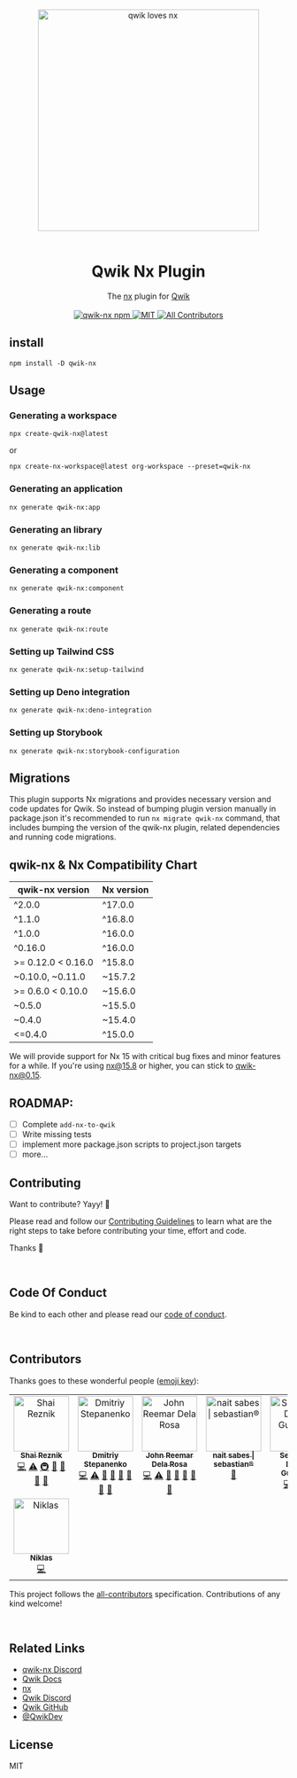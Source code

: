 <p align="center">
  <br/>
  <img width="400" src="./assets/qwik-nx.png" alt="qwik loves nx ">
  <br/>
  <br/>
</p>

<h1 align='center'>Qwik Nx Plugin</h1>

<div align='center'>
  The <a href='https://nx.dev/'>nx</a> plugin for <a href='https://qwik.builder.io/'>Qwik</a>
  <br><br>

  <a href='https://img.shields.io/npm/v/qwik-nx?label=npm%20version'>
  <img src='https://img.shields.io/npm/v/qwik-nx?label=npm%20version' alt='qwik-nx npm'>
  </a>
  <a href='https://opensource.org/licenses/MIT'>
  <img src='https://img.shields.io/badge/License-MIT-green.svg' alt='MIT'>
  </a>
  <a href='#contributors'>
  <img src='https://img.shields.io/badge/all_contributors-3-green.svg?style=flat-square' alt='All Contributors'>
  </a>

</div>

## install

```
npm install -D qwik-nx
```

## Usage

### Generating a workspace

```
npx create-qwik-nx@latest
```

or

```
npx create-nx-workspace@latest org-workspace --preset=qwik-nx
```

### Generating an application

```
nx generate qwik-nx:app
```

### Generating an library

```
nx generate qwik-nx:lib
```

### Generating a component

```
nx generate qwik-nx:component
```

### Generating a route

```
nx generate qwik-nx:route
```

### Setting up Tailwind CSS

```
nx generate qwik-nx:setup-tailwind
```

### Setting up Deno integration

```
nx generate qwik-nx:deno-integration
```

### Setting up Storybook

```
nx generate qwik-nx:storybook-configuration
```

## Migrations

This plugin supports Nx migrations and provides necessary version and code updates for Qwik. So instead of bumping plugin version manually in package.json it's recommended to run `nx migrate qwik-nx` command, that includes bumping the version of the qwik-nx plugin, related dependencies and running code migrations.

## qwik-nx & Nx Compatibility Chart

| qwik-nx version    | Nx version |
| ------------------ | ---------- |
| ^2.0.0             | ^17.0.0    |
| ^1.1.0             | ^16.8.0    |
| ^1.0.0             | ^16.0.0    |
| ^0.16.0            | ^16.0.0    |
| >= 0.12.0 < 0.16.0 | ^15.8.0    |
| ~0.10.0, ~0.11.0   | ~15.7.2    |
| >= 0.6.0 < 0.10.0  | ~15.6.0    |
| ~0.5.0             | ~15.5.0    |
| ~0.4.0             | ~15.4.0    |
| <=0.4.0            | ^15.0.0    |

We will provide support for Nx 15 with critical bug fixes and minor features for a while. If you're using nx@15.8 or higher, you can stick to qwik-nx@0.15.

## ROADMAP:

- [ ] Complete `add-nx-to-qwik`
- [ ] Write missing tests
- [ ] implement more package.json scripts to project.json targets
- [ ] more...

## Contributing

Want to contribute? Yayy! 🎉

Please read and follow our [Contributing Guidelines](CONTRIBUTING.md) to learn what are the right steps to take before contributing your time, effort and code.

Thanks 🙏

<br/>

## Code Of Conduct

Be kind to each other and please read our [code of conduct](CODE_OF_CONDUCT.md).

<br/>

## Contributors

Thanks goes to these wonderful people ([emoji key](https://allcontributors.org/docs/en/emoji-key)):

<!-- ALL-CONTRIBUTORS-LIST:START - Do not remove or modify this section -->
<!-- prettier-ignore-start -->
<!-- markdownlint-disable -->
<table>
  <tbody>
    <tr>
      <td align="center" valign="top" width="14.28%"><a href="https://hirez.io/?utm_source=github&utm_medium=link&utm_campaign=qwik-nx"><img src="https://avatars1.githubusercontent.com/u/1430726?v=4?s=100" width="100px;" alt="Shai Reznik"/><br /><sub><b>Shai Reznik</b></sub></a><br /><a href="https://github.com/qwikifiers/qwik-nx/commits?author=shairez" title="Code">💻</a> <a href="https://github.com/qwikifiers/qwik-nx/commits?author=shairez" title="Tests">⚠️</a> <a href="#infra-shairez" title="Infrastructure (Hosting, Build-Tools, etc)">🚇</a> <a href="https://github.com/qwikifiers/qwik-nx/commits?author=shairez" title="Documentation">📖</a> <a href="#maintenance-shairez" title="Maintenance">🚧</a> <a href="https://github.com/qwikifiers/qwik-nx/pulls?q=is%3Apr+reviewed-by%3Ashairez" title="Reviewed Pull Requests">👀</a> <a href="#ideas-shairez" title="Ideas, Planning, & Feedback">🤔</a></td>
      <td align="center" valign="top" width="14.28%"><a href="https://github.com/dmitry-stepanenko"><img src="https://avatars.githubusercontent.com/u/33101123?v=4?s=100" width="100px;" alt="Dmitriy Stepanenko"/><br /><sub><b>Dmitriy Stepanenko</b></sub></a><br /><a href="https://github.com/qwikifiers/qwik-nx/commits?author=dmitry-stepanenko" title="Code">💻</a> <a href="https://github.com/qwikifiers/qwik-nx/commits?author=dmitry-stepanenko" title="Tests">⚠️</a> <a href="https://github.com/qwikifiers/qwik-nx/issues?q=author%3Admitry-stepanenko" title="Bug reports">🐛</a> <a href="https://github.com/qwikifiers/qwik-nx/commits?author=dmitry-stepanenko" title="Documentation">📖</a> <a href="#ideas-dmitry-stepanenko" title="Ideas, Planning, & Feedback">🤔</a> <a href="#maintenance-dmitry-stepanenko" title="Maintenance">🚧</a> <a href="#projectManagement-dmitry-stepanenko" title="Project Management">📆</a> <a href="https://github.com/qwikifiers/qwik-nx/pulls?q=is%3Apr+reviewed-by%3Admitry-stepanenko" title="Reviewed Pull Requests">👀</a></td>
      <td align="center" valign="top" width="14.28%"><a href="https://github.com/reemardelarosa"><img src="https://avatars.githubusercontent.com/u/4918140?v=4?s=100" width="100px;" alt="John Reemar Dela Rosa"/><br /><sub><b>John Reemar Dela Rosa</b></sub></a><br /><a href="https://github.com/qwikifiers/qwik-nx/commits?author=reemardelarosa" title="Code">💻</a> <a href="https://github.com/qwikifiers/qwik-nx/commits?author=reemardelarosa" title="Tests">⚠️</a> <a href="https://github.com/qwikifiers/qwik-nx/issues?q=author%3Areemardelarosa" title="Bug reports">🐛</a> <a href="https://github.com/qwikifiers/qwik-nx/commits?author=reemardelarosa" title="Documentation">📖</a> <a href="#ideas-reemardelarosa" title="Ideas, Planning, & Feedback">🤔</a> <a href="#maintenance-reemardelarosa" title="Maintenance">🚧</a> <a href="https://github.com/qwikifiers/qwik-nx/pulls?q=is%3Apr+reviewed-by%3Areemardelarosa" title="Reviewed Pull Requests">👀</a></td>
      <td align="center" valign="top" width="14.28%"><a href="https://github.com/n8sabes"><img src="https://avatars.githubusercontent.com/u/10445528?v=4?s=100" width="100px;" alt="nait sabes &#124; sebastian®"/><br /><sub><b>nait sabes &#124; sebastian®</b></sub></a><br /><a href="https://github.com/qwikifiers/qwik-nx/commits?author=n8sabes" title="Documentation">📖</a></td>
      <td align="center" valign="top" width="14.28%"><a href="https://sebastiandg.com"><img src="https://avatars.githubusercontent.com/u/13395979?v=4?s=100" width="100px;" alt="Sebastian Duque Gutierrez"/><br /><sub><b>Sebastian Duque Gutierrez</b></sub></a><br /><a href="https://github.com/qwikifiers/qwik-nx/commits?author=sebastiandg7" title="Code">💻</a> <a href="#ideas-sebastiandg7" title="Ideas, Planning, & Feedback">🤔</a> <a href="https://github.com/qwikifiers/qwik-nx/commits?author=sebastiandg7" title="Tests">⚠️</a></td>
      <td align="center" valign="top" width="14.28%"><a href="https://github.com/NachoVazquez"><img src="https://avatars.githubusercontent.com/u/9338604?v=4?s=100" width="100px;" alt="Nacho Vazquez"/><br /><sub><b>Nacho Vazquez</b></sub></a><br /><a href="https://github.com/qwikifiers/qwik-nx/commits?author=NachoVazquez" title="Code">💻</a> <a href="#ideas-NachoVazquez" title="Ideas, Planning, & Feedback">🤔</a> <a href="https://github.com/qwikifiers/qwik-nx/commits?author=NachoVazquez" title="Tests">⚠️</a> <a href="https://github.com/qwikifiers/qwik-nx/commits?author=NachoVazquez" title="Documentation">📖</a></td>
      <td align="center" valign="top" width="14.28%"><a href="https://github.com/faileon"><img src="https://avatars.githubusercontent.com/u/9354213?v=4?s=100" width="100px;" alt="Tomas Ptacek"/><br /><sub><b>Tomas Ptacek</b></sub></a><br /><a href="https://github.com/qwikifiers/qwik-nx/commits?author=faileon" title="Code">💻</a> <a href="#ideas-faileon" title="Ideas, Planning, & Feedback">🤔</a> <a href="https://github.com/qwikifiers/qwik-nx/commits?author=faileon" title="Tests">⚠️</a> <a href="https://github.com/qwikifiers/qwik-nx/commits?author=faileon" title="Documentation">📖</a></td>
    </tr>
    <tr>
      <td align="center" valign="top" width="14.28%"><a href="https://github.com/NiklasPor"><img src="https://avatars.githubusercontent.com/u/13211347?v=4?s=100" width="100px;" alt="Niklas"/><br /><sub><b>Niklas</b></sub></a><br /><a href="https://github.com/qwikifiers/qwik-nx/commits?author=NiklasPor" title="Code">💻</a></td>
    </tr>
  </tbody>
</table>

<!-- markdownlint-restore -->
<!-- prettier-ignore-end -->

<!-- ALL-CONTRIBUTORS-LIST:END -->

This project follows the [all-contributors](https://github.com/all-contributors/all-contributors) specification. Contributions of any kind welcome!

<br/>

## Related Links

- [qwik-nx Discord](https://discord.gg/g6CYVAcDxf)
- [Qwik Docs](https://qwik.builder.io/)
- [nx](https://nx.dev/)
- [Qwik Discord](https://qwik.builder.io/chat)
- [Qwik GitHub](https://github.com/BuilderIO/qwik)
- [@QwikDev](https://twitter.com/QwikDev)

## License

MIT
